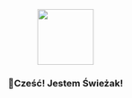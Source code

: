 <div id="header" align="center">
  <img src="https://media.giphy.com/media/v1.Y2lkPTc5MGI3NjExb2FjMmhvbWlhdTJ2ajRhaXh2YnpxajNuanU2bnVseGtmNHR3djR4cSZlcD12MV9naWZzX3NlYXJjaCZjdD1n/fTn01fiFdTd5pL60ln/giphy.gif" width="100"/>
</div>
<h3 align="center">👋Cześć! Jestem Świeżak!  


